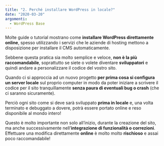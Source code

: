 ```yaml
---
title: "2. Perché installare WordPress in locale?"
date: "2020-03-20"
argomenti:
  - WordPress Base
---
```


Molte guide o tutorial mostrano come **installare WordPress direttamente online**, spesso utilizzando i servizi che le aziende di hosting mettono a disposizione per installare il CMS automaticamente.

Sebbene questa pratica sia molto semplice e veloce, **non è la più raccomandabile**, soprattutto se siete o volete diventare **sviluppatori** e quindi andare a personalizzare il codice del vostro sito.

Quando ci si approccia ad un nuovo progetto **per prima cosa si configura un server locale** sul proprio computer in modo da poter iniziare a scrivere il codice per il sito tranquillamente **senza paura di eventuali bug o crash** (che ci saranno sicuramente).

Perciò ogni sito come si deve sarà sviluppato **prima in locale** e, una volta terminato e debuggato a dovere, potrà essere portato online e reso disponibile al mondo intero!

Questo è molto importante non solo all’inizio, durante la creazione del sito, ma anche successivamente nell’**integrazione di funzionalità o correzioni**. Effettuare una modifica direttamente **online** è molto molto **rischioso** e assai poco raccomandabile!

